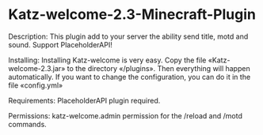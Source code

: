 # Katz-welcome-2.3-Minecraft-Plugin
Description:
This plugin add to your server the ability send title, motd and sound. Support PlaceholderAPI!

Installing:
Installing Katz-welcome is very easy. Copy the file «Katz-welcome-2.3.jar» to the directory «/plugins». Then everything will happen automatically. If you want to change the configuration, you can do it in the file «config.yml»

Requirements:
PlaceholderAPI plugin required.

Permissions:
katz-welcome.admin
permission for the /reload and /motd commands.


